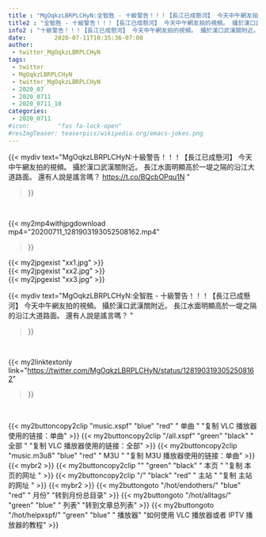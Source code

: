 ```yaml
---
title : "MgOqkzLBRPLCHyN:全智胜 - 十級警告！！！【長江已成懸河】 今天中午網友拍的視頻。 攝於漢口武漢關附近。 長江水面明顯高於一堤之隔的沿江大道路面。 還有人說是謠言嗎？ "
title2 : "全智胜 - 十級警告！！！【長江已成懸河】 今天中午網友拍的視頻。 攝於漢口武漢關附近。 長江水面明顯高於一堤之隔的沿江大道路面。 還有人說是謠言嗎？ "
info2 : "十級警告！！！【長江已成懸河】 今天中午網友拍的視頻。 攝於漢口武漢關附近。 長江水面明顯高於一堤之隔的沿江大道路面。 還有人說是謠言嗎？ https://t.co/BQcbOPqu1N "
date:        2020-07-11T10:35:36-07:00
author:
 - twitter_MgOqkzLBRPLCHyN
tags:
 - twitter
 - MgOqkzLBRPLCHyN
 - twitter_MgOqkzLBRPLCHyN
 - 2020_07
 - 2020_0711
 - 2020_0711_10
categories:
 - 2020_0711
#icon:        "fas fa-lock-open"
#resImgTeaser: teaserpics/wikipedia.org/emacs-jokes.png
---
```


{{< mydiv text="MgOqkzLBRPLCHyN:十級警告！！！【長江已成懸河】 今天中午網友拍的視頻。 攝於漢口武漢關附近。 長江水面明顯高於一堤之隔的沿江大道路面。 還有人說是謠言嗎？ https://t.co/BQcbOPqu1N "
>}}
<br>


{{< my2mp4withjpgdownload mp4="20200711_1281903193052508162.mp4"
>}}

{{< my2jpgexist "xx1.jpg" >}}<br>
{{< my2jpgexist "xx2.jpg" >}}<br>
{{< my2jpgexist "xx3.jpg" >}}<br>



{{< mydiv text="MgOqkzLBRPLCHyN:全智胜 - 十級警告！！！【長江已成懸河】 今天中午網友拍的視頻。 攝於漢口武漢關附近。 長江水面明顯高於一堤之隔的沿江大道路面。 還有人說是謠言嗎？ "
>}}
<br>

{{< my2linktextonly link="https://twitter.com/MgOqkzLBRPLCHyN/status/1281903193052508162"
>}}


<br>

{{< my2buttoncopy2clip "music.xspf"        "blue"   "red"    " 单曲 "  "复制 VLC 播放器使用的链接：单曲" >}} {{< my2buttoncopy2clip "/all.xspf"         "green"  "black"  " 全部 "  "复制 VLC 播放器使用的链接：全部" >}} {{< my2buttoncopy2clip "music.m3u8"        "blue"   "red"    " M3U  "    "复制 M3U 播放器使用的链接：单曲" >}} {{< mybr2 >}} {{< my2buttoncopy2clip ""                  "green"  "black"  " 本页 "    "复制 本页的网址 " >}} {{< my2buttoncopy2clip "/"                 "black"  "red"    " 主站 "    "复制 主站的网址 " >}} {{< mybr2 >}} {{< my2buttongoto      "/hot/endothers/"   "blue"   "red"    " 月份"   "转到月份总目录" >}} {{< my2buttongoto      "/hot/alltags/"     "green"  "blue"   " 列表"   "转到文章总列表" >}} {{< my2buttongoto      "/hot/helpxspf/"    "green"  "blue"   " 播放器" "如何使用 VLC 播放器或者 IPTV 播放器的教程" >}} 
